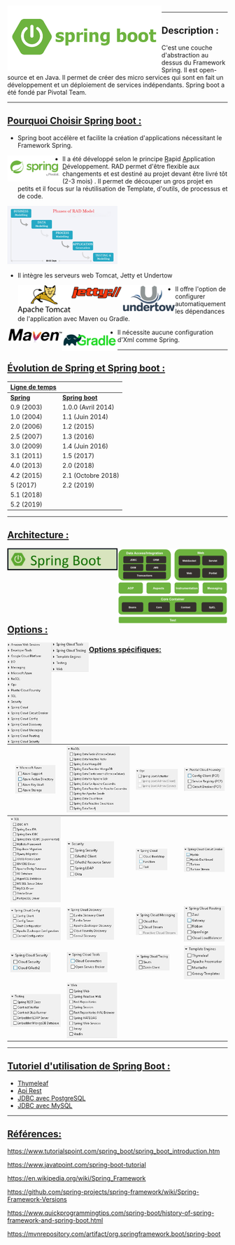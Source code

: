 <img src="./Image/SpringBoot/spring-boot.png" style="float: left;"  height="70%" width="70%">

------

## **Description :**

C'est une couche d'abstraction au dessus du Framework Spring. Il est open-source et en Java. Il permet de créer des micro services qui sont en fait un développement et un déploiement de services indépendants.  Spring boot a été fondé par Pivotal Team.

------

## **<u>Pourquoi Choisir Spring boot :</u>**

- Spring boot accélère et facilite la création d'applications nécessitant le Framework Spring.

<img src="./Image/Spring/spring-by-pivotal.png" style = "float: left;"  height="25%" width="25%"  >

- Il a été développé selon le principe <u>R</u>apid <u>A</u>pplication <u>D</u>éveloppement. RAD permet d'être flexible aux changements et est destiné au projet devant être livré tôt (2-3 mois) . Il permet de découper un gros projet en petits et il focus sur la réutilisation de Template, d'outils, de processus et de code.

<img src="./Image/RAD/RAD-Model.png" style = "float: middle;"  height="50%" width="50%"  >

- Il intègre les serveurs web Tomcat, Jetty et Undertow

  

  <img src="./Image/ServerLogo/Apache_Tomcat_Logo.png" style = "float: left;"  height="25%" width="25%"  > 	  <img src="./Image/ServerLogo/jetty-logo-80x22.png" style = "float: left;"  height="25%" width="25%"  > <img src="./Image/ServerLogo/undertow_logo-stacked_600px.png" style = "float: left;"  height="25%" width="25%"  >





- Il offre l'option de configurer automatiquement les dépendances de l'application avec Maven ou Gradle.

<img src="./Image/Dependency/maven-logo-black-on-white.png" style = "float: left;"  height="25%" width="25%"  > <img src="./Image/Dependency/1 Rld1TfAruYCz4EA-5kHJLA.png" style = "float: left;"  height="25%" width="25%"  >



- Il nécessite aucune configuration d'Xml comme Spring.

------

## <u>Évolution de Spring et Spring boot :</u>

| <u>Ligne de temps</u> |                        |
| --------------------- | ---------------------- |
| **<u>Spring</u>**     | <u>**Spring boot**</u> |
| 0.9 (2003)            | 1.0.0 (Avril 2014)     |
| 1.0 (2004)            | 1.1 (Juin 2014)        |
| 2.0 (2006)            | 1.2 (2015)             |
| 2.5 (2007)            | 1.3 (2016)             |
| 3.0 (2009)            | 1.4 (Juin 2016)        |
| 3.1 (2011)            | 1.5 (2017)             |
| 4.0 (2013)            | 2.0 (2018)             |
| 4.2 (2015)            | 2.1 (Octobre 2018)     |
| 5 (2017)              | 2.2 (2019)             |
| 5.1 (2018)            |                        |
| 5.2 (2019)            |                        |

------

## <u>**Architecture :**</u>

<u><img src="./Image/SpringBoot/SpringBoot_architecture.png" style = "float: left;"  height="50%" width="50%"  ></u>





<u><img src="./Image/Spring/Spring_architecture_2.png" style = "float: left;"  height="50%" width="50%"  ></u>













------

## <u>**Options :**</u>

<u><img src="./Image/SpringBootDependency/0.JPG" style = "float: left;"  height="20%" width="20%"  > <img src="./Image/SpringBootDependency/1.JPG" style = "float: left;"  height="17%" width="17%"  ></u>















### <u>**Options spécifiques:**</u>

| <u><img src="./Image/SpringBootDependency/2.JPG" style = "float: top;"  height="80%" width="80%"  ></u> | <u><img src="./Image/SpringBootDependency/3.JPG" style = "float: top;"  height="100%" width="100%"  ></u> | <u><img src="./Image/SpringBootDependency/4.JPG" style = "float: top;"  height="100%" width="100%"  ></u> | <u><img src="./Image/SpringBootDependency/5.JPG" style = "float: top;"  height="100%" width="100%"  ></u> |
| ------------------------------------------------------------ | ------------------------------------------------------------ | ------------------------------------------------------------ | ------------------------------------------------------------ |
| <u><img src="./Image/SpringBootDependency/5_5.JPG" style = "float: top;"  height="100%" width="100%"  ></u> | <u><img src="./Image/SpringBootDependency/7.JPG" style = "float: top;"  height="75%" width="75%"  ></u> | <u><img src="./Image/SpringBootDependency/8.JPG" style = "float: top;"  height="75%" width="75%"  ></u> | <u><img src="./Image/SpringBootDependency/9.JPG" style = "float: top;"  height="100%" width="100%"  ></u> |
| <u><img src="./Image/SpringBootDependency/10.JPG" style = "float: top;"  height="100%" width="100%"  ></u> | <u><img src="./Image/SpringBootDependency/11.JPG" style = "float: top;"  height="75%" width="75%"  ></u> | <u><img src="./Image/SpringBootDependency/12.JPG" style = "float: top;"  height="100%" width="100%"  ></u> | <u><img src="./Image/SpringBootDependency/12_5.JPG" style = "float: top;"  height="100%" width="100%"  ></u> |
| <u><img src="./Image/SpringBootDependency/14.JPG" style = "float: top;"  height="80%" width="80%"  ></u> | <u><img src="./Image/SpringBootDependency/15.JPG" style = "float: top;"  height="65%" width="65%"  ></u> | <u><img src="./Image/SpringBootDependency/15_5.JPG" style = "float: top;"  height="80%" width="80%"  ></u> | <u><img src="./Image/SpringBootDependency/17.JPG" style = "float: top;"  height="100%" width="100%"  ></u> |
| <u><img src="./Image/SpringBootDependency/18.JPG" style = "float: top;"  height="100%" width="100%"  ></u> | <u><img src="./Image/SpringBootDependency/19.JPG" style = "float: top;"  height="80%" width="80%"  ></u> |                                                              |                                                              |

------

## <u>Tutoriel d'utilisation de Spring Boot :</u>

- <u><a href="/Thymeleaf/README.md">Thymeleaf</a></u>
- <u><a href="/RestApi/README.md">Api Rest</a></u>
- <u><a href="/JDBC/PostgreSQL/README.md">JDBC avec PostgreSQL</a></u>
- <u><a href="/JDBC/MySQL/README.md">JDBC avec MySQL</a></u>

------

## <u>**Références:**</u>

<u>https://www.tutorialspoint.com/spring_boot/spring_boot_introduction.htm</u>

<u>https://www.javatpoint.com/spring-boot-tutorial</u>

<u>https://en.wikipedia.org/wiki/Spring_Framework</u>

<u>https://github.com/spring-projects/spring-framework/wiki/Spring-Framework-Versions</u>

<u>https://www.quickprogrammingtips.com/spring-boot/history-of-spring-framework-and-spring-boot.html</u>

<u>https://mvnrepository.com/artifact/org.springframework.boot/spring-boot</u>